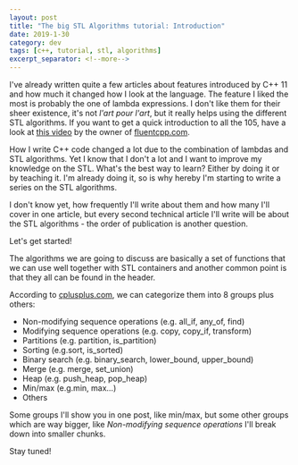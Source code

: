 ```yaml
---
layout: post
title: "The big STL Algorithms tutorial: Introduction"
date: 2019-1-30
category: dev
tags: [c++, tutorial, stl, algorithms]
excerpt_separator: <!--more-->
---
```

I've already written quite a few articles about features introduced by C++ 11 and how much it changed how I look at the language. The feature I liked the most is probably the one of lambda expressions. I don't like them for their sheer existence, it's not _l'art pour l'art_, but it really helps using the different STL algorithms. If you want to get a quick introduction to all the 105, have a look at [this video](https://www.youtube.com/watch?v=2olsGf6JIkU ) by the owner of [fluentcpp.com](https://www.fluentcpp.com/).
<!--more-->

How I write C++ code changed a lot due to the combination of lambdas and STL algorithms. Yet I know that I don't a lot and I want to improve my knowledge on the STL. What's the best way to learn? Either by doing it or by teaching it. I'm already doing it, so is why hereby I'm starting to write a series on the STL algorithms.

I don't know yet, how frequently I'll write about them and how many I'll cover in one article, but every second technical article I'll write will be about the STL algorithms - the order of publication is another question.

Let's get started!

The algorithms we are going to discuss are basically a set of functions that we can use well together with STL containers and another common point is that they all can be found in the <algorithm> header.

According to [cplusplus.com](http://www.cplusplus.com/reference/algorithm/), we can categorize them into 8 groups plus others:
- Non-modifying sequence operations (e.g. all_if, any_of, find)
- Modifying sequence operations (e.g. copy, copy_if, transform)
- Partitions (e.g. partition, is_partition)
- Sorting (e.g.sort, is_sorted)
- Binary search (e.g. binary_search, lower_bound, upper_bound)
- Merge (e.g. merge, set_union)
- Heap (e.g. push_heap, pop_heap)
- Min/max (e.g.min, max...)
- Others

Some groups I'll show you in one post, like min/max, but some other groups which are way bigger, like _Non-modifying sequence operations_ I'll break down into smaller chunks.

Stay tuned!
